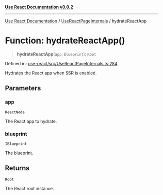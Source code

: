 [**Use React Documentation v0.0.2**](../../README.md)

***

[Use React Documentation](../../modules.md) / [UseReactPageInternals](../README.md) / hydrateReactApp

# Function: hydrateReactApp()

> **hydrateReactApp**(`app`, `blueprint`): `Root`

Defined in: [use-react/src/UseReactPageInternals.ts:284](https://github.com/stonemjs/use-react/blob/0635de04acc6b3a5c28dcf07d1e12a39a8b5e0b9/src/UseReactPageInternals.ts#L284)

Hydrates the React app when SSR is enabled.

## Parameters

### app

`ReactNode`

The React app to hydrate.

### blueprint

`IBlueprint`

The blueprint.

## Returns

`Root`

The React root instance.
